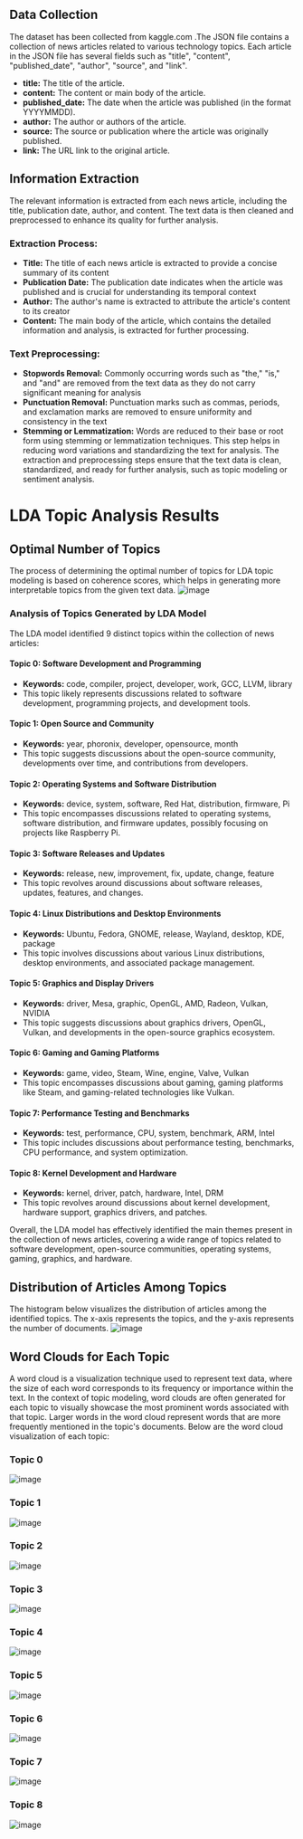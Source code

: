 ## Data Collection
The dataset has been collected from kaggle.com .The JSON file contains a collection of news articles related to various technology topics. Each article in the JSON file has several fields such as "title", "content", "published_date", "author", "source", and "link".
- **title:** The title of the article.
- **content:** The content or main body of the article.
- **published_date:** The date when the article was published (in the format YYYYMMDD).
- **author:** The author or authors of the article.
- **source:** The source or publication where the article was originally published.
- **link:** The URL link to the original article.

## Information Extraction
The relevant information is extracted from each news article, including the title, publication date, author, and content. The text data is then cleaned and preprocessed to enhance its quality for further analysis.

### Extraction Process:
- **Title:** The title of each news article is extracted to provide a concise summary of its content
- **Publication Date:** The publication date indicates when the article was published and is crucial for understanding its temporal context
- **Author:** The author's name is extracted to attribute the article's content to its creator
- **Content:** The main body of the article, which contains the detailed information and analysis, is extracted for further processing.
### Text Preprocessing:
- **Stopwords Removal:** Commonly occurring words such as "the," "is," and "and" are removed from the text data as they do not carry significant meaning for analysis
- **Punctuation Removal:** Punctuation marks such as commas, periods, and exclamation marks are removed to ensure uniformity and consistency in the text
- **Stemming or Lemmatization:** Words are reduced to their base or root form using stemming or lemmatization techniques. This step helps in reducing word variations and standardizing the text for analysis.
The extraction and preprocessing steps ensure that the text data is clean, standardized, and ready for further analysis, such as topic modeling or sentiment analysis.



# LDA Topic Analysis Results

## Optimal Number of Topics
The process of determining the optimal number of topics for LDA topic modeling is based on coherence scores, which helps in generating more interpretable topics from the given text data.
![image](https://github.com/VasudhaMaddi/nlp/assets/146372017/b990b3a3-bbf0-46ba-bbac-d651cf068100)


### Analysis of Topics Generated by LDA Model

The LDA model identified 9 distinct topics within the collection of news articles:

#### Topic 0: Software Development and Programming
   - **Keywords:** code, compiler, project, developer, work, GCC, LLVM, library
   - This topic likely represents discussions related to software development, programming projects, and development tools.

#### Topic 1: Open Source and Community
   - **Keywords:** year, phoronix, developer, opensource, month
   - This topic suggests discussions about the open-source community, developments over time, and contributions from developers.

#### Topic 2: Operating Systems and Software Distribution
   - **Keywords:** device, system, software, Red Hat, distribution, firmware, Pi
   - This topic encompasses discussions related to operating systems, software distribution, and firmware updates, possibly focusing on projects like Raspberry Pi.

#### Topic 3: Software Releases and Updates
   - **Keywords:** release, new, improvement, fix, update, change, feature
   - This topic revolves around discussions about software releases, updates, features, and changes.

#### Topic 4: Linux Distributions and Desktop Environments
   - **Keywords:** Ubuntu, Fedora, GNOME, release, Wayland, desktop, KDE, package
   - This topic involves discussions about various Linux distributions, desktop environments, and associated package management.

#### Topic 5: Graphics and Display Drivers
   - **Keywords:** driver, Mesa, graphic, OpenGL, AMD, Radeon, Vulkan, NVIDIA
   - This topic suggests discussions about graphics drivers, OpenGL, Vulkan, and developments in the open-source graphics ecosystem.

#### Topic 6: Gaming and Gaming Platforms
   - **Keywords:** game, video, Steam, Wine, engine, Valve, Vulkan
   - This topic encompasses discussions about gaming, gaming platforms like Steam, and gaming-related technologies like Vulkan.

#### Topic 7: Performance Testing and Benchmarks
   - **Keywords:** test, performance, CPU, system, benchmark, ARM, Intel
   - This topic includes discussions about performance testing, benchmarks, CPU performance, and system optimization.

#### Topic 8: Kernel Development and Hardware
   - **Keywords:** kernel, driver, patch, hardware, Intel, DRM
   - This topic revolves around discussions about kernel development, hardware support, graphics drivers, and patches.

Overall, the LDA model has effectively identified the main themes present in the collection of news articles, covering a wide range of topics related to software development, open-source communities, operating systems, gaming, graphics, and hardware.


## Distribution of Articles Among Topics
The histogram below visualizes the distribution of articles among the identified topics. The x-axis represents the topics, and the y-axis represents the number of documents.
![image](https://github.com/VasudhaMaddi/nlp/assets/146372017/afc94fc3-2f24-4e1c-9292-032ecbbdbf27)



## Word Clouds for Each Topic
A word cloud is a visualization technique used to represent text data, where the size of each word corresponds to its frequency or importance within the text. In the context of topic modeling, word clouds are often generated for each topic to visually showcase the most prominent words associated with that topic.
Larger words in the word cloud represent words that are more frequently mentioned in the topic's documents.
Below are the word cloud visualization of each topic:

### Topic 0
![image](https://github.com/VasudhaMaddi/nlp/assets/146372017/bc04a3ab-1a68-40a4-a873-2b2772621c42)


### Topic 1
![image](https://github.com/VasudhaMaddi/nlp/assets/146372017/7a094a58-57fc-46b8-af79-f1ae8a5964e0)



### Topic 2
![image](https://github.com/VasudhaMaddi/nlp/assets/146372017/eefbce02-5377-4a2a-aef7-25374b809d95)


### Topic 3
![image](https://github.com/VasudhaMaddi/nlp/assets/146372017/939820e2-ef01-40d9-b29a-d52cf4d9c814)


### Topic 4
![image](https://github.com/VasudhaMaddi/nlp/assets/146372017/258930ae-b94f-41e5-b29f-da51acf2ce2b)


### Topic 5
![image](https://github.com/VasudhaMaddi/nlp/assets/146372017/03f4ddfa-9808-4dd5-ace5-38f2f8a92299)


### Topic 6
![image](https://github.com/VasudhaMaddi/nlp/assets/146372017/fcae2dc8-081f-48bf-95f4-027e3af6c021)


### Topic 7
![image](https://github.com/VasudhaMaddi/nlp/assets/146372017/55752c37-37bd-494d-a634-394855a059ed)


### Topic 8
![image](https://github.com/VasudhaMaddi/nlp/assets/146372017/1f6ff44d-0429-46ed-a99e-f145ef6d64bc)





